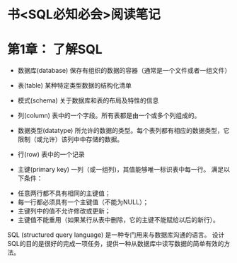 # 书<SQL必知必会>阅读笔记

第1章： 了解SQL
===

* 数据库(database)
保存有组织的数据的容器（通常是一个文件或者一组文件）

* 表(table)
某种特定类型数据的结构化清单

* 模式(schema)
关于数据库和表的布局及特性的信息

* 列(column)
表中的一个字段。所有表都是由一个或多个列组成的。

* 数据类型(datatype)
所允许的数据的类型。每个表列都有相应的数据类型，它限制（或允许）该列中中存储的数据。

* 行(row)
表中的一个记录

* 主键(primary key)
一列（或一组列)，其值能够唯一标识表中每一行。
满足以下条件：
- 任意两行都不具有相同的主键值；
- 每一行都必须具有一个主键值（不能为NULL）；
- 主键列中的值不允许修改或更新；
- 主键值不能重用（如果某行从表中删除，它的主键不能赋给以后的新行）。

SQL (structured query language)
是一种专门用来与数据库沟通的语言。
设计SQL的目的是很好的完成一项任务，提供一种从数据库中读写数据的简单有效的方法。
